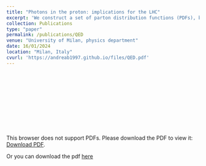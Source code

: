 ```yaml
---
title: "Photons in the proton: implications for the LHC"
excerpt: 'We construct a set of parton distribution functions (PDFs), based on the recent NNPDF4.0 PDF set, that also include a photon PDF. The photon PDF is constructed using the LuxQED formalism, while QED evolution accounting for O(alpha), O(alpha alphas) and O(alpha^2) corrections is implemented and benchmarked by means of the EKO code. We investigate the impact of QED effects on NNPDF4.0, and compare our results both to our previous NNPDF3.1QED PDF set and to other recent PDF sets that include the photon. We assess the impact of photon-initiated processes and electroweak corrections on a variety of representative LHC processes, and find that they can reach the 5% level in vector boson pair production at large invariant mass.' 
collection: Publications
type: "paper"
permalink: /publications/QED
venue: "University of Milan, physics department"
date: 16/01/2024
location: "Milan, Italy"
cvurl: 'https://andreab1997.github.io/files/QED.pdf'
---
```

<object data="https://andreab1997.github.io/files/QED.pdf" type="application/pdf" width="700px" height="700px">
    <embed src="https://andreab1997.github.io/files/QED.pdf">
        <p>This browser does not support PDFs. Please download the PDF to view it: <a href="https://andreab1997.github.io/files/QED.pdf">Download PDF</a>.</p>
    </embed>
</object>


Or you can download the pdf [here](https://andreab1997.github.io/files/QED.pdf)
